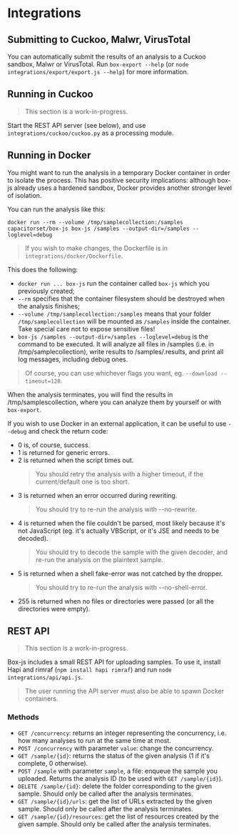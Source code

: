 # Integrations

## Submitting to Cuckoo, Malwr, VirusTotal

You can automatically submit the results of an analysis to a Cuckoo sandbox, Malwr or VirusTotal. Run `box-export --help` (or `node integrations/export/export.js --help`) for more information.

## Running in Cuckoo

>This section is a work-in-progress.

Start the REST API server (see below), and use `integrations/cuckoo/cuckoo.py` as a processing module.

## Running in Docker

You might want to run the analysis in a temporary Docker container in order to isolate the process. This has positive security implications: although box-js already uses a hardened sandbox, Docker provides another stronger level of isolation.

You can run the analysis like this:

```
docker run --rm --volume /tmp/samplecollection:/samples capacitorset/box-js box-js /samples --output-dir=/samples --loglevel=debug
```

>If you wish to make changes, the Dockerfile is in `integrations/docker/Dockerfile`.

This does the following:

 * `docker run ... box-js` run the container called `box-js` which you previously created;
 * `--rm` specifies that the container filesystem should be destroyed when the analysis finishes;
 * `--volume /tmp/samplecollection:/samples` means that your folder `/tmp/samplecollection` will be mounted as `/samples` inside the container. Take special care not to expose sensitive files!
 * `box-js /samples --output-dir=/samples --loglevel=debug` is the command to be executed. It will analyze all files in /samples (i.e. in /tmp/samplecollection), write results to /samples/<filename>.results, and print all log messages, including debug ones.

>Of course, you can use whichever flags you want, eg. `--download --timeout=120`.

When the analysis terminates, you will find the results in /tmp/samplescollection, where you can analyze them by yourself or with `box-export`.

If you wish to use Docker in an external application, it can be useful to use `--debug` and check the return code:

 * 0 is, of course, success.
 * 1 is returned for generic errors.
 * 2 is returned when the script times out.
   >You should retry the analysis with a higher timeout, if the current/default one is too short.
 * 3 is returned when an error occurred during rewriting.
   >You should try to re-run the analysis with --no-rewrite.
 * 4 is returned when the file couldn't be parsed, most likely because it's not JavaScript (eg. it's actually VBScript, or it's JSE and needs to be decoded).
   >You should try to decode the sample with the given decoder, and re-run the analysis on the plaintext sample.
 * 5 is returned when a shell fake-error was not catched by the dropper.
   >You should try to re-run the analysis with --no-shell-error.
 * 255 is returned when no files or directories were passed (or all the directories were empty).

## REST API

>This section is a work-in-progress.

Box-js includes a small REST API for uploading samples. To use it, install Hapi and rimraf (`npm install hapi rimraf`) and run `node integrations/api/api.js`.

>The user running the API server must also be able to spawn Docker containers.

### Methods

 * `GET /concurrency`: returns an integer representing the concurrency, i.e. how many analyses to run at the same time at most.
 * `POST /concurrency` with parameter `value`: change the concurrency.
 * `GET /sample/{id}`: returns the status of the given analysis (1 if it's complete, 0 otherwise).
 * `POST /sample` with parameter `sample`, a file: enqueue the sample you uploaded. Returns the analysis ID (to be used with `GET /sample/{id}`).
 * `DELETE /sample/{id}`: delete the folder corresponding to the given sample. Should only be called after the analysis terminates.
 * `GET /sample/{id}/urls`: get the list of URLs extracted by the given sample. Should only be called after the analysis terminates.
 * `GET /sample/{id}/resources`: get the list of resources created by the given sample. Should only be called after the analysis terminates.